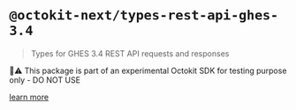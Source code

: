 # `@octokit-next/types-rest-api-ghes-3.4`

> Types for GHES 3.4 REST API requests and responses

🚫⚠️ This package is part of an experimental Octokit SDK for testing purpose only - DO NOT USE

[learn more](https://github.com/octokit/octokit-next.js)
